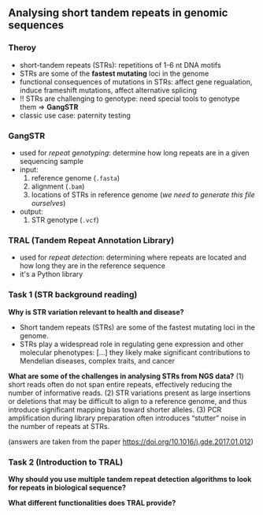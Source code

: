 ## Analysing short tandem repeats in genomic sequences

### Theroy
* short-tandem repeats (STRs): repetitions of 1-6 nt DNA motifs
* STRs are some of the **fastest mutating** loci in the genome
* functional consequences of mutations in STRs: affect gene regualation, induce frameshift mutations, affect alternative splicing
* ‼️ STRs are challenging to genotype: need special tools to genotype them $\Rightarrow$ **GangSTR**
* classic use case: paternity testing

### GangSTR
* used for *repeat genotyping*: determine how long repeats are in a given sequencing sample
* input:
  1) reference genome (`.fasta`)
  2) alignment (`.bam`)
  3) locations of STRs in reference genome (*we need to generate this file ourselves*)
* output:
  1) STR genotype (`.vcf`)

### TRAL (Tandem Repeat Annotation Library)
* used for *repeat detection*: determining where repeats are located and how long they are in the reference sequence
* it's a Python library


### Task 1 (STR background reading)

**Why is STR variation relevant to health and disease?**
* Short tandem repeats (STRs) are some of the fastest mutating loci in the genome.
* STRs play a widespread role in regulating gene expression and other molecular phenotypes: [...] they likely make significant contributions to
Mendelian diseases, complex traits, and cancer

**What are some of the challenges in analysing STRs from NGS data?**
(1) short reads often do not span entire repeats, effectively reducing the number of informative reads. 
(2) STR variations present as large insertions or deletions that may be difficult to align to a reference genome, and thus introduce significant mapping bias toward shorter alleles. 
(3) PCR amplification during library preparation often introduces “stutter” noise in the number of repeats at STRs.

(answers are taken from the paper https://doi.org/10.1016/j.gde.2017.01.012)


### Task 2 (Introduction to TRAL)
**Why should you use multiple tandem repeat detection algorithms to look for repeats in biological sequence?**

**What different functionalities does TRAL provide?**
